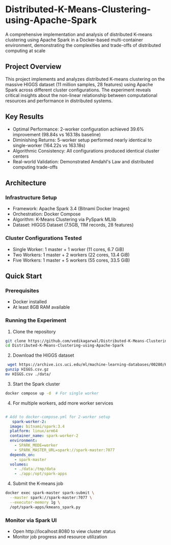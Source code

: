 # Distributed-K-Means-Clustering-using-Apache-Spark

A comprehensive implementation and analysis of distributed K-means clustering using Apache Spark in a Docker-based multi-container environment, demonstrating the complexities and trade-offs of distributed computing at scale

 ## Project Overview
This project implements and analyzes distributed K-means clustering on the massive HIGGS dataset (11 million samples, 28 features) using Apache Spark across different cluster configurations. The experiment reveals critical insights about the non-linear relationship between computational resources and performance in distributed systems.

## Key Results

- Optimal Performance: 2-worker configuration achieved 39.6% improvement (98.84s vs 163.18s baseline)
- Diminishing Returns: 5-worker setup performed nearly identical to single-worker (164.22s vs 163.18s)
- Algorithmic Consistency: All configurations produced identical cluster centers
- Real-world Validation: Demonstrated Amdahl's Law and distributed computing trade-offs

## Architecture

### Infrastructure Setup

- Framework: Apache Spark 3.4 (Bitnami Docker Images)
- Orchestration: Docker Compose
- Algorithm: K-Means Clustering via PySpark MLlib
- Dataset: HIGGS Dataset (7.5GB, 11M records, 28 features)

### Cluster Configurations Tested

- Single Worker: 1 master + 1 worker (11 cores, 6.7 GiB)
- Two Workers: 1 master + 2 workers (22 cores, 13.4 GiB)
- Five Workers: 1 master + 5 workers (55 cores, 33.5 GiB)

## Quick Start

### Prerequisites

- Docker installed
- At least 8GB RAM available

### Running the Experiment

1. Clone the repository
```bash
git clone https://github.com/vedikagarwal/Distributed-K-Means-Clustering-using-Apache-Spark.git
cd Distributed-K-Means-Clustering-using-Apache-Spark
```

2. Download the HIGGS dataset
```bash
 wget https://archive.ics.uci.edu/ml/machine-learning-databases/00280/HIGGS.csv.gz
gunzip HIGGS.csv.gz
mv HIGGS.csv ./data/
```

3. Start the Spark cluster
```bash
docker compose up -d  # For single worker
```

4. For multiple workers, add more worker services
```yaml

# Add to docker-compose.yml for 2-worker setup
   spark-worker-2:
  image: bitnami/spark:3.4
  platform: linux/arm64
  container_name: spark-worker-2
  environment:
    - SPARK_MODE=worker
    - SPARK_MASTER_URL=spark://spark-master:7077
  depends_on:
    - spark-master
  volumes:
    - ./data:/tmp/data
    - ./app:/opt/spark-apps
```

4. Submit the K-means job

```bash
docker exec spark-master spark-submit \
  --master spark://spark-master:7077 \
  --executor-memory 1g \
  /opt/spark-apps/kmeans_spark.py
```

### Monitor via Spark UI

- Open http://localhost:8080 to view cluster status
- Monitor job progress and resource utilization
